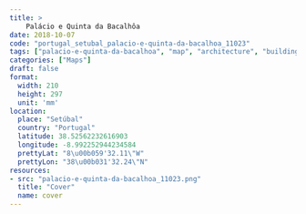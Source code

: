 ```yaml
---
title: > 
    Palácio e Quinta da Bacalhôa
date: 2018-10-07
code: "portugal_setubal_palacio-e-quinta-da-bacalhoa_11023"
tags: ["palacio-e-quinta-da-bacalhoa", "map", "architecture", "buildings", "Setúbal", "Portugal"]
categories: ["Maps"]
draft: false
format:
  width: 210
  height: 297
  unit: 'mm'
location:
  place: "Setúbal"
  country: "Portugal"
  latitude: 38.52562232616903
  longitude: -8.992252944234584
  prettyLat: "8\u00b059'32.11\"W"
  prettyLon: "38\u00b031'32.24\"N"
resources:
- src: "palacio-e-quinta-da-bacalhoa_11023.png"
  title: "Cover"
  name: cover
---
```

